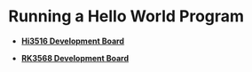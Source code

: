# Running a Hello World Program



- **[Hi3516 Development Board](quickstart-ide-standard-running-hi3516.md)**

- **[RK3568 Development Board](quickstart-ide-standard-running-rk3568.md)**
